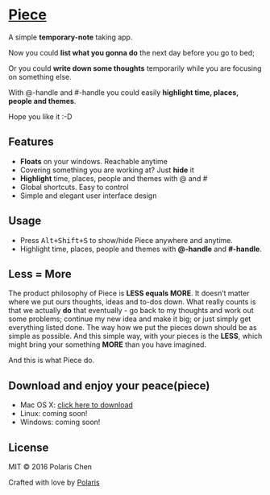 # [Piece](http://piece.bus1996.me)

A simple **temporary-note** taking app.

Now you could **list what you gonna do** the next day before you go to bed;

Or you could **write down some thoughts** temporarily while you are focusing on something else.

With @-handle and #-handle you could easily **highlight time, places, people and themes**.

Hope you like it :-D

## Features

- **Floats** on your windows. Reachable anytime
- Covering something you are working at? Just **hide** it
- **Highlight** time, places, people and themes with @ and #
- Global shortcuts. Easy to control
- Simple and elegant user interface design

## Usage

- Press <kbd>Alt+Shift+S</kbd> to show/hide Piece anywhere and anytime.
- Highlight time, places, people and themes with **@-handle** and **#-handle**.

## Less = More

The product philosophy of Piece is **LESS equals MORE**. It doesn’t matter where we put ours thoughts, ideas and to-dos down. What really counts is that we actually **do** that eventually - go back to my thoughts and work out some problems; continue my new idea and make it big; or just simply get everything listed done. The way how we put the pieces down should be as simple as possible. And this simple way, with your pieces is the **LESS**, which might bring your something **MORE** than you have imagined.

And this is what Piece do.

## Download and enjoy your peace(piece)

- Mac OS X: [click here to download](https://github.com/PolarisChen/Piece/releases/download/v2.0.0/Piece-2.0.0.dmg)
- Linux: coming soon!
- Windows: coming soon!

## License

MIT © 2016 Polaris Chen

Crafted with love by [Polaris](http://bus1996.me)